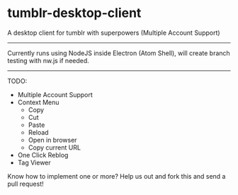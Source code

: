 # tumblr-desktop-client
A desktop client for tumblr with superpowers (Multiple Account Support)

---

Currently runs using NodeJS inside Electron (Atom Shell), will create branch testing with nw.js if needed. 

---

TODO:

+ Multiple Account Support
+ Context Menu
  + Copy
  + Cut
  + Paste
  + Reload
  + Open in browser
  + Copy current URL
+ One Click Reblog 
+ Tag Viewer

Know how to implement one or more? Help us out and fork this and send a pull request!
